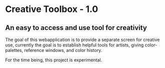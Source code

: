 # Creative Toolbox - 1.0

## An easy to access and use tool for creativity

The goal of this webapplication is to provide a separate screen for creative use, currently the goal is to establish helpful tools for artists, giving color-palettes, reference windows, and color history.

For the time being, this project is experimental.